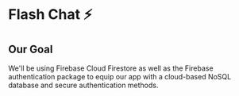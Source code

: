 
# Flash Chat ⚡️

## Our Goal

We'll be using Firebase Cloud Firestore as well as the Firebase authentication package to equip our app with a cloud-based NoSQL database and secure authentication methods. 
